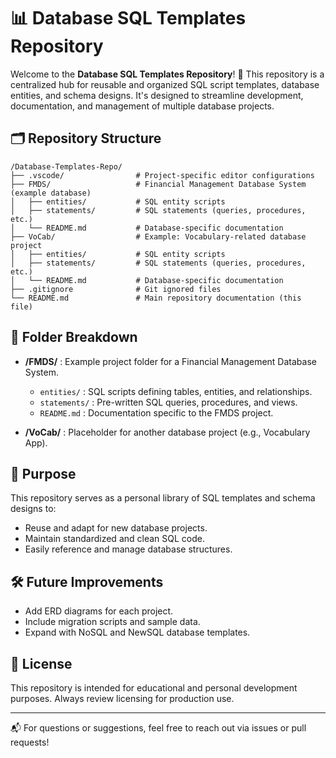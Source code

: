 # 📊 Database SQL Templates Repository

Welcome to the **Database SQL Templates Repository**! 🚀 This repository is a centralized hub for reusable and organized SQL script templates, database entities, and schema designs. It's designed to streamline development, documentation, and management of multiple database projects.

## 🗂️ Repository Structure

```
/Database-Templates-Repo/
├── .vscode/                # Project-specific editor configurations
├── FMDS/                   # Financial Management Database System (example database)
│   ├── entities/           # SQL entity scripts
│   ├── statements/         # SQL statements (queries, procedures, etc.)
│   └── README.md           # Database-specific documentation
├── VoCab/                  # Example: Vocabulary-related database project
│   ├── entities/           # SQL entity scripts
│   ├── statements/         # SQL statements (queries, procedures, etc.)
│   └── README.md           # Database-specific documentation
├── .gitignore              # Git ignored files
└── README.md               # Main repository documentation (this file)
```

## 📁 Folder Breakdown

- **/FMDS/** : Example project folder for a Financial Management Database System.

  - `entities/` : SQL scripts defining tables, entities, and relationships.
  - `statements/` : Pre-written SQL queries, procedures, and views.
  - `README.md` : Documentation specific to the FMDS project.

- **/VoCab/** : Placeholder for another database project (e.g., Vocabulary App).

## 📝 Purpose

This repository serves as a personal library of SQL templates and schema designs to:

- Reuse and adapt for new database projects.
- Maintain standardized and clean SQL code.
- Easily reference and manage database structures.

## 🛠️ Future Improvements

- Add ERD diagrams for each project.
- Include migration scripts and sample data.
- Expand with NoSQL and NewSQL database templates.

## 📄 License

This repository is intended for educational and personal development purposes. Always review licensing for production use.

---

📬 For questions or suggestions, feel free to reach out via issues or pull requests!

